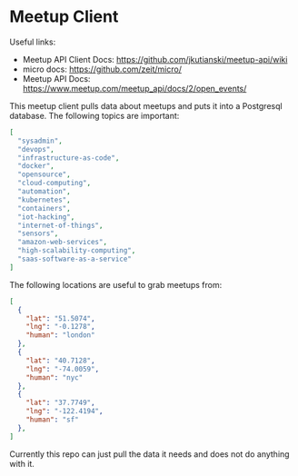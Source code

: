# Meetup Client

Useful links:
- Meetup API Client Docs: https://github.com/jkutianski/meetup-api/wiki
- micro docs: https://github.com/zeit/micro/
- Meetup API Docs: https://www.meetup.com/meetup_api/docs/2/open_events/

This meetup client pulls data about meetups and puts it into a Postgresql database. The following topics are important:

```json
[
  "sysadmin", 
  "devops", 
  "infrastructure-as-code", 
  "docker", 
  "opensource", 
  "cloud-computing", 
  "automation", 
  "kubernetes", 
  "containers", 
  "iot-hacking", 
  "internet-of-things", 
  "sensors", 
  "amazon-web-services", 
  "high-scalability-computing", 
  "saas-software-as-a-service"
]
```

The following locations are useful to grab meetups from:

```json
[
  {
    "lat": "51.5074",
    "lng": "-0.1278",
    "human": "london"
  },
  {
    "lat": "40.7128",
    "lng": "-74.0059",
    "human": "nyc"
  },
  {
    "lat": "37.7749",
    "lng": "-122.4194",
    "human": "sf"
  },
]
```

Currently this repo can just pull the data it needs and does not do anything with it.